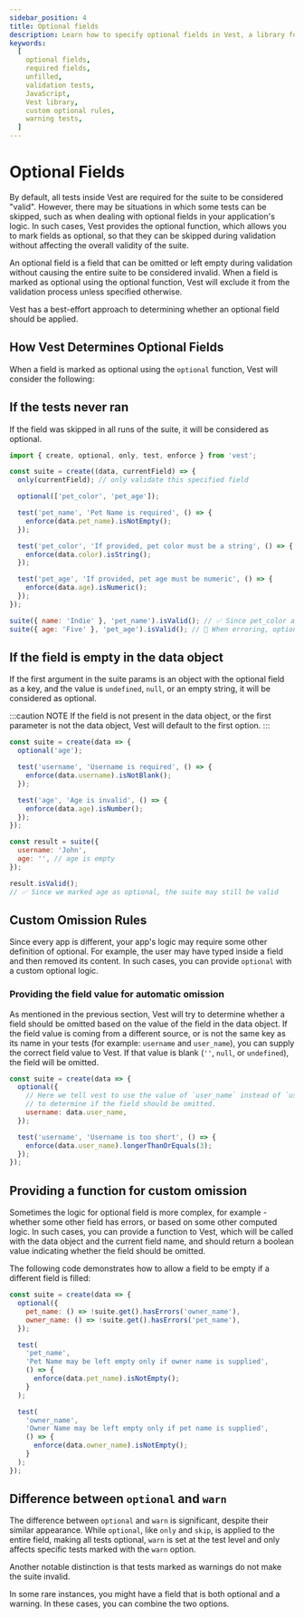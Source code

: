 ```yaml
---
sidebar_position: 4
title: Optional fields
description: Learn how to specify optional fields in Vest, a library for writing validation tests in JavaScript. By default, all tests in a Vest suite are required, but sometimes you may want to skip certain tests. The `optional` function allows you to mark fields as optional, so that they are not accounted for in the suite's validity. Learn how to use the `optional` function, define custom optional rules, and the difference between `optional` and `warn`.
keywords:
  [
    optional fields,
    required fields,
    unfilled,
    validation tests,
    JavaScript,
    Vest library,
    custom optional rules,
    warning tests,
  ]
---
```


# Optional Fields

By default, all tests inside Vest are required for the suite to be considered "valid". However, there may be situations in which some tests can be skipped, such as when dealing with optional fields in your application's logic. In such cases, Vest provides the optional function, which allows you to mark fields as optional, so that they can be skipped during validation without affecting the overall validity of the suite.

An optional field is a field that can be omitted or left empty during validation without causing the entire suite to be considered invalid. When a field is marked as optional using the optional function, Vest will exclude it from the validation process unless specified otherwise.

Vest has a best-effort approach to determining whether an optional field should be applied.

## How Vest Determines Optional Fields

When a field is marked as optional using the `optional` function, Vest will consider the following:

## If the tests never ran

If the field was skipped in all runs of the suite, it will be considered as optional.

```js
import { create, optional, only, test, enforce } from 'vest';

const suite = create((data, currentField) => {
  only(currentField); // only validate this specified field

  optional(['pet_color', 'pet_age']);

  test('pet_name', 'Pet Name is required', () => {
    enforce(data.pet_name).isNotEmpty();
  });

  test('pet_color', 'If provided, pet color must be a string', () => {
    enforce(data.color).isString();
  });

  test('pet_age', 'If provided, pet age must be numeric', () => {
    enforce(data.age).isNumeric();
  });
});

suite({ name: 'Indie' }, 'pet_name').isValid(); // ✅ Since pet_color and pet_age are optional, the suite may still be valid
suite({ age: 'Five' }, 'pet_age').isValid(); // 🚨 When erroring, optional fields still make the suite invalid
```

## If the field is empty in the data object

If the first argument in the suite params is an object with the optional field as a key, and the value is `undefined`, `null`, or an empty string, it will be considered as optional.

:::caution NOTE
If the field is not present in the data object, or the first parameter is not the data object, Vest will default to the first option.
:::

```js
const suite = create(data => {
  optional('age');

  test('username', 'Username is required', () => {
    enforce(data.username).isNotBlank();
  });

  test('age', 'Age is invalid', () => {
    enforce(data.age).isNumber();
  });
});

const result = suite({
  username: 'John',
  age: '', // age is empty
});

result.isValid();
// ✅ Since we marked age as optional, the suite may still be valid
```

## Custom Omission Rules

Since every app is different, your app's logic may require some other definition of optional. For example, the user may have typed inside a field and then removed its content. In such cases, you can provide `optional` with a custom optional logic.

### Providing the field value for automatic omission

As mentioned in the previous section, Vest will try to determine whether a field should be omitted based on the value of the field in the data object. If the field value is coming from a different source, or is not the same key as its name in your tests (for example: `username` and `user_name`), you can supply the correct field value to Vest. If that value is blank (`''`, `null`, or `undefined`), the field will be omitted.

```js
const suite = create(data => {
  optional({
    // Here we tell vest to use the value of `user_name` instead of `username`
    // to determine if the field should be omitted.
    username: data.user_name,
  });

  test('username', 'Username is too short', () => {
    enforce(data.user_name).longerThanOrEquals(3);
  });
});
```

## Providing a function for custom omission

Sometimes the logic for optional field is more complex, for example - whether some other field has errors, or based on some other computed logic. In such cases, you can provide a function to Vest, which will be called with the data object and the current field name, and should return a boolean value indicating whether the field should be omitted.

The following code demonstrates how to allow a field to be empty if a different field is filled:

```js
const suite = create(data => {
  optional({
    pet_name: () => !suite.get().hasErrors('owner_name'),
    owner_name: () => !suite.get().hasErrors('pet_name'),
  });

  test(
    'pet_name',
    'Pet Name may be left empty only if owner name is supplied',
    () => {
      enforce(data.pet_name).isNotEmpty();
    }
  );

  test(
    'owner_name',
    'Owner Name may be left empty only if pet name is supplied',
    () => {
      enforce(data.owner_name).isNotEmpty();
    }
  );
});
```

## Difference between `optional` and `warn`

The difference between `optional` and `warn` is significant, despite their similar appearance. While `optional`, like `only` and `skip`, is applied to the entire field, making all tests optional, `warn` is set at the test level and only affects specific tests marked with the `warn` option.

Another notable distinction is that tests marked as warnings do not make the suite invalid.

In some rare instances, you might have a field that is both optional and a warning. In these cases, you can combine the two options.
